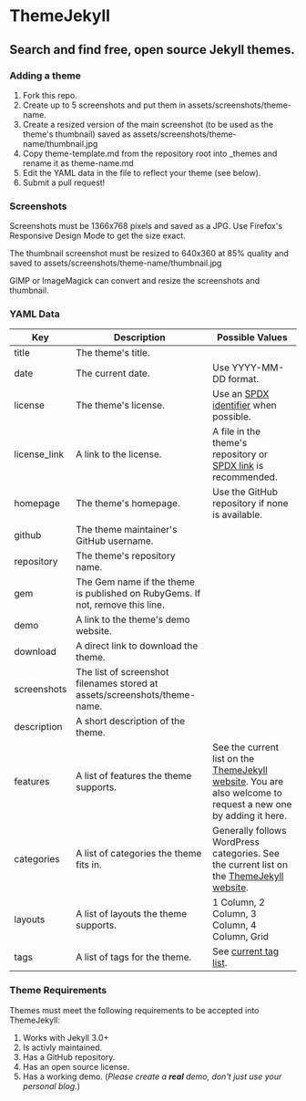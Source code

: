 # ThemeJekyll
## Search and find free, open source Jekyll themes.

### Adding a theme

1. Fork this repo.
2. Create up to 5 screenshots and put them in assets/screenshots/theme-name.
3. Create a resized version of the main screenshot (to be used as the theme's thumbnail) saved as assets/screenshots/theme-name/thumbnail.jpg
4. Copy theme-template.md from the repository root into _themes and rename it as theme-name.md
5. Edit the YAML data in the file to reflect your theme (see below).
6. Submit a pull request!

### Screenshots

Screenshots must be 1366x768 pixels and saved as a JPG.  Use Firefox's Responsive Design Mode to get the size exact.

The thumbnail screenshot must be resized to 640x360 at 85% quality and saved to assets/screenshots/theme-name/thumbnail.jpg

GIMP or ImageMagick can convert and resize the screenshots and thumbnail.

### YAML Data

| Key  | Description | Possible Values |
| ------------- | ------------- | ------------- |
| title  | The theme's title.  | |
| date  | The current date.  | Use YYYY-MM-DD format. |
| license  | The theme's license.  | Use an <a href="https://spdx.org/licenses/"> SPDX identifier</a> when possible. |
| license_link  | A link to the license.  | A file in the theme's repository or <a href="https://spdx.org/licenses/">SPDX link</a> is recommended. |
| homepage  | The theme's homepage.  | Use the GitHub repository if none is available. |
| github  | The theme maintainer's GitHub username.  | |
| repository  | The theme's repository name. | |
| gem | The Gem name if the theme is published on RubyGems.  If not, remove this line.  | |
| demo  | A link to the theme's demo website.  | |
| download  | A direct link to download the theme. | |
| screenshots | The list of screenshot filenames stored at assets/screenshots/theme-name. | |
| description | A short description of the theme.  | |
| features | A list of features the theme supports.  | See the current list on the <a href="https://themejekyll.github.io/themes">ThemeJekyll website</a>.  You are also welcome to request a new one by adding it here. |
| categories | A list of categories the theme fits in. | Generally follows WordPress categories.  See the current list on the <a href="https://themejekyll.github.io/themes">ThemeJekyll website</a>. |
| layouts | A list of layouts the theme supports. | 1 Column, 2 Column, 3 Column, 4 Column, Grid |
| tags | A list of tags for the theme. | See <a href="https://themejekyll.github.io/tags">current tag list</a>. |

### Theme Requirements

Themes must meet the following requirements to be accepted into ThemeJekyll:

1. Works with Jekyll 3.0+
2. Is activly maintained.
3. Has a GitHub repository.
4. Has an open source license.
5. Has a working demo.  (*Please create a **real** demo, don't just use your personal blog.*)
